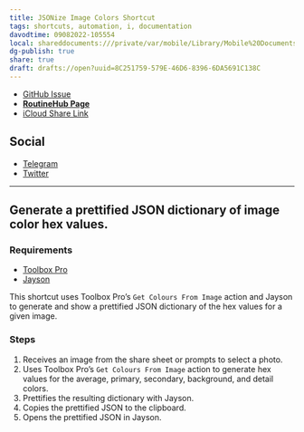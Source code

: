 ```yaml
---
title: JSONize Image Colors Shortcut
tags: shortcuts, automation, i, documentation
davodtime: 09082022-105554
local: shareddocuments:///private/var/mobile/Library/Mobile%20Documents/iCloud~md~obsidian/Documents/OBSHIDDIAN/drafts/8C251759-579E-46D6-8396-6DA5691C138C.md
dg-publish: true
share: true
draft: drafts://open?uuid=8C251759-579E-46D6-8396-6DA5691C138C
---
```


- [GitHub Issue](https://github.com/extratone/i/issues/156)
- [**RoutineHub Page**](https://routinehub.co/shortcut/11132)
- [iCloud Share Link](https://www.icloud.com/shortcuts/38900a30918d4af5a9d76a515ed5a11f)

## Social
- [Telegram](https://t.me/extratone/10335)
- [Twitter](https://twitter.com/NeoYokel/status/1495264067652657156)

---

## Generate a prettified JSON dictionary of image color hex values.

### Requirements
- [Toolbox Pro](https://apps.apple.com/us/app/toolbox-pro-for-shortcuts/id1476205977)
- [Jayson](https://apps.apple.com/us/app/jayson/id1468691718)

This shortcut uses Toolbox Pro’s `Get Colours From Image` action and Jayson to generate and show a prettified JSON dictionary of the hex values for a given image.

### Steps

1. Receives an image from the share sheet or prompts to select a photo.
2. Uses Toolbox Pro’s `Get Colours From Image` action to generate hex values for the average, primary, secondary, background, and detail colors.
3. Prettifies the resulting dictionary with Jayson.
4. Copies the prettified JSON to the clipboard.
5. Opens the prettified JSON in Jayson.